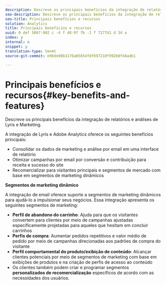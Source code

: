 ```yaml
---
description: Descreve os principais benefícios da integração de relatórios e análises de Lyris e Marketing.
seo-description: Descreve os principais benefícios da integração de relatórios e análises de Lyris e Marketing.
seo-title: Principais benefícios e recursos
solution: Analytics
title: Principais benefícios e recursos
uuid: 0 def 5067-902 c -4 f 48-97 fb -2 f 727741 d 34 a
index: y
internal: n
snippet: y
translation-type: tm+mt
source-git-commit: e96de98b3176a05654fdf697210f992b0fd4adb1

---
```



# Principais benefícios e recursos{#key-benefits-and-features}

Descreve os principais benefícios da integração de relatórios e análises de Lyris e Marketing.

A integração de Lyris e Adobe Analytics oferece os seguintes benefícios principais:

* Consolidar os dados de marketing e análise por email em uma interface de relatório
* Otimizar campanhas por email por conversão e contribuição para receita e sucesso do site
* Recomercializar para visitantes principais e segmentos de mercado com base em segmentos de marketing dinâmicos

**Segmentos de marketing dinâmico**

A integração de email oferece suporte a segmentos de marketing dinâmicos para ajudá-lo a impulsionar seus negócios. Essa integração apresenta os seguintes segmentos de marketing:

* **Perfil de abandono do carrinho**: Ajuda para que os visitantes convertem para clientes por meio de campanhas ajustadas especificamente projetadas para aqueles que hesitam em concluir carrinhos
* **Perfis de compra**: Aumentar pedidos repetitivos e valor médio de pedido por meio de campanhas direcionadas aos padrões de compra do visitante
* **Perfil comportamental do produto/exibição de conteúdo**: Alcançar clientes potenciais por meio de segmentos de marketing com base em exibições de produtos e na criação de perfis de acesso ao conteúdo
* Os clientes também podem criar e programar segmentos **personalizados de recomercialização** específicos de acordo com as necessidades dos usuários.

